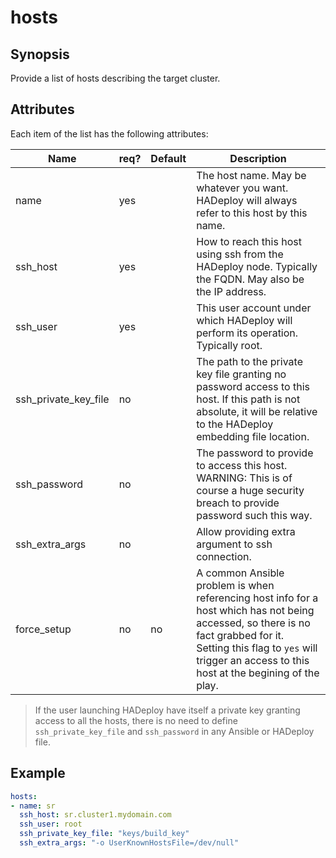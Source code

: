 # hosts

## Synopsis

Provide a list of hosts describing the target cluster.

## Attributes

Each item of the list has the following attributes:

Name|req?|Default|Description
---|---|---|---
name|yes||The host name. May be whatever you want. HADeploy will always refer to this host by this name.
ssh_host|yes||How to reach this host using ssh from the HADeploy node. Typically the FQDN. May also be the IP address.
ssh_user|yes||This user account under which HADeploy will perform its operation. Typically root.
ssh_private_key_file|no||The path to the private key file granting no password access to this host. If this path is not absolute, it will be relative to the HADeploy embedding file location.
ssh_password|no||The password to provide to access this host. WARNING: This is of course a huge security breach to provide password such this way.
ssh\_extra_args|no||Allow providing extra argument to ssh connection.
force_setup|no|no|A common Ansible problem is when referencing host info for a host which has not being accessed, so there is no fact grabbed for it.<br>Setting this flag to `yes` will trigger an access to this host at the begining of the play.


> If the user launching HADeploy have itself a private key granting access to all the hosts, there is no need to define `ssh_private_key_file` and `ssh_password` in any Ansible or HADeploy file.

## Example

```yaml
hosts:
- name: sr
  ssh_host: sr.cluster1.mydomain.com
  ssh_user: root
  ssh_private_key_file: "keys/build_key" 
  ssh_extra_args: "-o UserKnownHostsFile=/dev/null"
```
